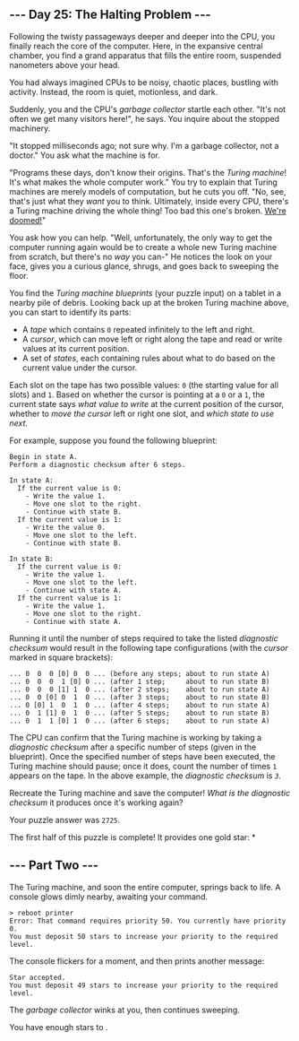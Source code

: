 --- Day 25: The Halting Problem ---
-----------------------------------

Following the twisty passageways deeper and deeper into the CPU, you
finally reach the core of the computer. Here, in the expansive central
chamber, you find a grand apparatus that fills the entire room,
suspended nanometers above your head.

You had always imagined CPUs to be noisy, chaotic places, bustling with
activity. Instead, the room is quiet, motionless, and dark.

Suddenly, you and the CPU's *garbage collector* startle each other.
"It's not often we get many visitors here!", he says. You inquire about
the stopped machinery.

"It stopped milliseconds ago; not sure why. I'm a garbage collector, not
a doctor." You ask what the machine is for.

"Programs these days, don't know their origins. That's the *Turing
machine*! It's what makes the whole computer work." You try to explain
that Turing machines are merely models of computation, but he cuts you
off. "No, see, that's just what they *want* you to think. Ultimately,
inside every CPU, there's a Turing machine driving the whole thing! Too
bad this one's broken. [We're doomed!]"

You ask how you can help. "Well, unfortunately, the only way to get the
computer running again would be to create a whole new Turing machine
from scratch, but there's no *way* you can-" He notices the look on your
face, gives you a curious glance, shrugs, and goes back to sweeping the
floor.

You find the *Turing machine blueprints* (your puzzle input) on a tablet
in a nearby pile of debris. Looking back up at the broken Turing machine
above, you can start to identify its parts:

-   A *tape* which contains `0` repeated infinitely to the left and
    right.
-   A *cursor*, which can move left or right along the tape and read or
    write values at its current position.
-   A set of *states*, each containing rules about what to do based on
    the current value under the cursor.

Each slot on the tape has two possible values: `0` (the starting value
for all slots) and `1`. Based on whether the cursor is pointing at a `0`
or a `1`, the current state says *what value to write* at the current
position of the cursor, whether to *move the cursor* left or right one
slot, and *which state to use next*.

For example, suppose you found the following blueprint:

    Begin in state A.
    Perform a diagnostic checksum after 6 steps.

    In state A:
      If the current value is 0:
        - Write the value 1.
        - Move one slot to the right.
        - Continue with state B.
      If the current value is 1:
        - Write the value 0.
        - Move one slot to the left.
        - Continue with state B.

    In state B:
      If the current value is 0:
        - Write the value 1.
        - Move one slot to the left.
        - Continue with state A.
      If the current value is 1:
        - Write the value 1.
        - Move one slot to the right.
        - Continue with state A.

Running it until the number of steps required to take the listed
*diagnostic checksum* would result in the following tape configurations
(with the *cursor* marked in square brackets):

    ... 0  0  0 [0] 0  0 ... (before any steps; about to run state A)
    ... 0  0  0  1 [0] 0 ... (after 1 step;     about to run state B)
    ... 0  0  0 [1] 1  0 ... (after 2 steps;    about to run state A)
    ... 0  0 [0] 0  1  0 ... (after 3 steps;    about to run state B)
    ... 0 [0] 1  0  1  0 ... (after 4 steps;    about to run state A)
    ... 0  1 [1] 0  1  0 ... (after 5 steps;    about to run state B)
    ... 0  1  1 [0] 1  0 ... (after 6 steps;    about to run state A)

The CPU can confirm that the Turing machine is working by taking a
*diagnostic checksum* after a specific number of steps (given in the
blueprint). Once the specified number of steps have been executed, the
Turing machine should pause; once it does, count the number of times `1`
appears on the tape. In the above example, the *diagnostic checksum* is
*`3`*.

Recreate the Turing machine and save the computer! *What is the
diagnostic checksum* it produces once it's working again?

Your puzzle answer was `2725`.

The first half of this puzzle is complete! It provides one gold star: \*

--- Part Two ---
----------------

The Turing machine, and soon the entire computer, springs back to life.
A console glows dimly nearby, awaiting your command.

    > reboot printer
    Error: That command requires priority 50. You currently have priority 0.
    You must deposit 50 stars to increase your priority to the required level.

The console flickers for a moment, and then prints another message:

    Star accepted.
    You must deposit 49 stars to increase your priority to the required level.

The *garbage collector* winks at you, then continues sweeping.

You have enough stars to .

  [We're doomed!]: https://www.youtube.com/watch?v=cTwZZz0HV8I
